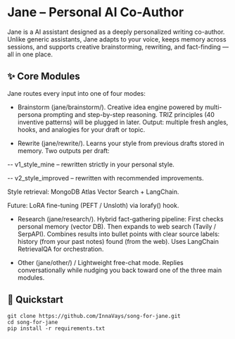 # Jane – Personal AI Co-Author

Jane is a AI assistant designed as a deeply personalized writing co-author.
Unlike generic assistants, Jane adapts to your voice, keeps memory across sessions, and supports creative brainstorming, rewriting, and fact-finding — all in one place.

## ✨ Core Modules

Jane routes every input into one of four modes:

- Brainstorm (jane/brainstorm/). Creative idea engine powered by multi-persona prompting and step-by-step reasoning. TRIZ principles (40 inventive patterns) will be plugged in later. Output: multiple fresh angles, hooks, and analogies for your draft or topic.

- Rewrite (jane/rewrite/). Learns your style from previous drafts stored in memory. Two outputs per draft:

-- v1_style_mine – rewritten strictly in your personal style.

-- v2_style_improved – rewritten with recommended improvements.

Style retrieval: MongoDB Atlas Vector Search + LangChain.

Future: LoRA fine-tuning (PEFT / Unsloth) via lorafy() hook.

- Research (jane/research/). Hybrid fact-gathering pipeline: First checks personal memory (vector DB). Then expands to web search (Tavily / SerpAPI). Combines results into bullet points with clear source labels: history (from your past notes) found (from the web). Uses LangChain RetrievalQA for orchestration.

- Other (jane/other/) / Lightweight free-chat mode. Replies conversationally while nudging you back toward one of the three main modules.

## 🚀 Quickstart

```
git clone https://github.com/InnaVays/song-for-jane.git
cd song-for-jane
pip install -r requirements.txt
```